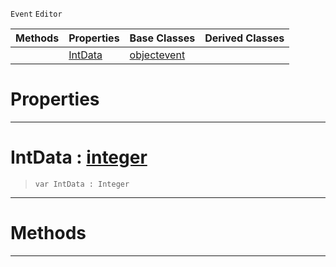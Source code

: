  `Event` `Editor`



|Methods|Properties|Base Classes|Derived Classes|
|---|---|---|---|
| |[ IntData](https://github.com/PlasmaEngine/PlasmaDocs/tree/master/docs/C%2B%2B/code_reference/class_reference/rotationbasisgizmoinitializationevent.markdown#intdata-plasma-engine-docu)|[objectevent](https://github.com/PlasmaEngine/PlasmaDocs/tree/master/docs/C%2B%2B/code_reference/class_reference/objectevent.markdown)| |


 #  Properties


---  
 #  IntData : [integer](https://github.com/PlasmaEngine/PlasmaDocs/tree/master/docs/C%2B%2B/code_reference/lightning_base_types/integer.markdown)

> 
> ``` lang=cpp, name=Lightning
> var IntData : Integer


---  
 #  Methods


---  
 

 